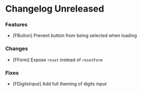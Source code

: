# Changelog Unreleased

### Features

- [FButton] Prevent button from being selected when loading

### Changes

- [FForm] Expose `reset` instead of `resetForm`

### Fixes

- [FDigitsInput] Add full theming of digits input